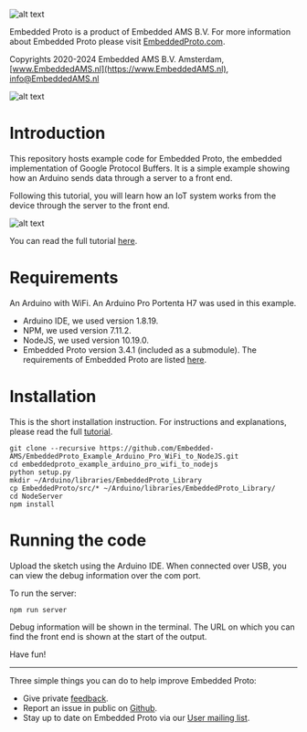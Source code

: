 
![alt text](https://embeddedproto.com/wp-content/uploads/2022/04/Embedded_Proto.png "Embedded Proto Logo")


Embedded Proto is a product of Embedded AMS B.V. For more information about Embedded Proto please visit [EmbeddedProto.com](https://EmbeddedProto.com).

Copyrights 2020-2024 Embedded AMS B.V. Amsterdam, [www.EmbeddedAMS.nl](https://www.EmbeddedAMS.nl), [info@EmbeddedAMS.nl](mailto:info@EmbeddedAMS.nl)

![alt text](https://embeddedproto.com/wp-content/uploads/2022/08/ArduinoPro_Example_Featured_Image.jpg "Arduino to Server")

# Introduction

This repository hosts example code for Embedded Proto, the embedded implementation of Google Protocol Buffers. It is a simple example showing how an Arduino sends data through a server to a front end.

Following this tutorial, you will learn how an IoT system works from the device through the server to the front end. 

![alt text](https://embeddedproto.com/wp-content/uploads/2022/08/ActualFrontEnd.jpg "Front end")

You can read the full tutorial [here](https://embeddedproto.com/a-simple-arduino-iot-example-with-protobuf/).

# Requirements
An Arduino with WiFi. An Arduino Pro Portenta H7 was used in this example.
* Arduino IDE, we used version 1.8.19.
* NPM, we used version 7.11.2.
* NodeJS, we used version 10.19.0.
* Embedded Proto version 3.4.1 (included as a submodule). The requirements of Embedded Proto are listed [here](https://github.com/Embedded-AMS/EmbeddedProto/blob/master/README.md).

# Installation
This is the short installation instruction. For instructions and explanations, please read the full [tutorial](https://embeddedproto.com/a-simple-arduino-iot-example-with-protobuf/).
```shell
git clone --recursive https://github.com/Embedded-AMS/EmbeddedProto_Example_Arduino_Pro_WiFi_to_NodeJS.git 
cd embeddedproto_example_arduino_pro_wifi_to_nodejs
python setup.py
mkdir ~/Arduino/libraries/EmbeddedProto_Library
cp EmbeddedProto/src/* ~/Arduino/libraries/EmbeddedProto_Library/
cd NodeServer
npm install
```

# Running the code
Upload the sketch using the Arduino IDE. When connected over USB, you can view the debug information over the com port. 

To run the server:
```shell
npm run server
```
Debug information will be shown in the terminal. The URL on which you can find the front end is shown at the start of the output.

Have fun!

---

Three simple things you can do to help improve Embedded Proto: 
* Give private [feedback](https://EmbeddedProto.com/feedback).
* Report an issue in public on [Github](https://github.com/Embedded-AMS/EmbeddedProto/issues).
* Stay up to date on Embedded Proto via our [User mailing list](https://EmbeddedProto.com/signup).

